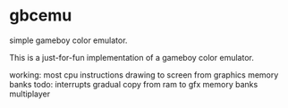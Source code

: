 # gbcemu
simple gameboy color emulator.

This is a just-for-fun implementation of a gameboy color emulator.

working:
 most cpu instructions
 drawing to screen from graphics memory banks
todo:
 interrupts
 gradual copy from ram to gfx memory banks
 multiplayer
